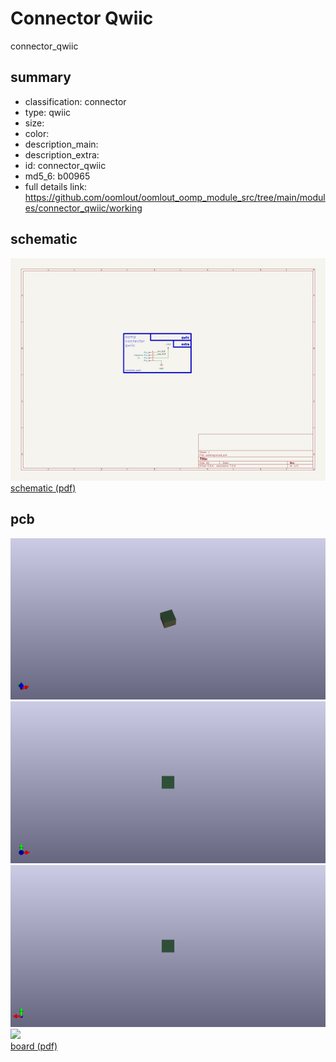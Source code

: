 # Connector Qwiic  
connector_qwiic  
 
## summary 
* classification: connector
* type: qwiic
* size: 
* color: 
* description_main: 
* description_extra: 
* id: connector_qwiic
* md5_6: b00965
* full details link: https://github.com/oomlout/oomlout_oomp_module_src/tree/main/modules/connector_qwiic/working

## schematic  
![](kicad/current_version/working/working_schematic_600.png)  
[schematic (pdf)](kicad/current_version/working/working_schematic.pdf)  

## pcb  
![](kicad/current_version/working/working_3d_600.png) 
![](kicad/current_version/working/working_3d_front_600.png)  
![](kicad/current_version/working/working_3d_back_600.png)  
![](kicad/current_version/working/working_600.png)  
[board (pdf)](kicad/current_version/working/working.pdf)  




